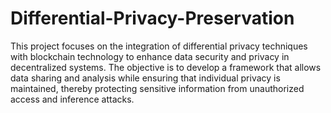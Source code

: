 # Differential-Privacy-Preservation

This project focuses on the integration of differential privacy techniques with blockchain technology to enhance data security and privacy in decentralized systems. The objective is to develop a framework that allows data sharing and analysis while ensuring that individual privacy is maintained, thereby protecting sensitive information from unauthorized access and inference attacks.
